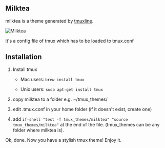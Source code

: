 ## Milktea

milktea is a theme generated by [tmuxline](https://github.com/edkolev/tmuxline.vim).

![Milktea](https://lh5.googleusercontent.com/2vf17VHTAbkn87licAXPauYq4Q84KzbhCj7ui7lsrYKQ9GKsjweqjzXlfC5krhiJ4VfkSOiUy28U9gU=w2519-h1047-rw "Milktea")

It's a config file of tmux which has to be loaded to tmux.conf

## Installation
1. Install tmux

    - Mac users:
        ```brew install tmux```

    - Unix users:
        ```sudo apt-get install tmux```
2. copy milktea to a folder e.g. ~/tmux_themes/
3. edit .tmux.conf in your home folder (if it doesn't exist, create one)
4. add ```if-shell "test -f tmux_themes/milktea" "source tmux_themes/milktea"``` at the end of the file. (tmux_themes can be any folder where milktea is).

Ok, done. Now you have a stylish tmux theme! Enjoy it.

